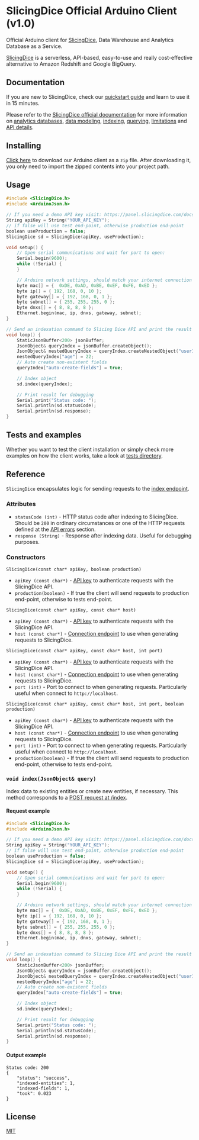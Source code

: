 # SlicingDice Official Arduino Client (v1.0)

Official Arduino client for [SlicingDice](http://www.slicingdice.com/), Data Warehouse and Analytics Database as a Service.  

[SlicingDice](http://www.slicingdice.com/) is a serverless, API-based, easy-to-use and really cost-effective alternative to Amazon Redshift and Google BigQuery.

## Documentation

If you are new to SlicingDice, check our [quickstart guide](http://panel.slicingdice.com/docs/#quickstart-guide) and learn to use it in 15 minutes.

Please refer to the [SlicingDice official documentation](http://panel.slicingdice.com/docs/) for more information on [analytics databases](http://panel.slicingdice.com/docs/#analytics-concepts), [data modeling](http://panel.slicingdice.com/docs/#data-modeling), [indexing](http://panel.slicingdice.com/docs/#data-indexing), [querying](http://panel.slicingdice.com/docs/#data-querying), [limitations](http://panel.slicingdice.com/docs/#current-slicingdice-limitations) and [API details](http://panel.slicingdice.com/docs/#api-details).

## Installing

[Click here]() to download our Arduino client as a `zip` file. After downloading it, you only need to import the zipped contents into your project path.

## Usage

```c
#include <SlicingDice.h>
#include <ArduinoJson.h>

// If you need a demo API key visit: https://panel.slicingdice.com/docs/#api-details-api-connection-api-keys-demo-key
String apiKey = String("YOUR_API_KEY");
// if false will use test end-point, otherwise production end-point
boolean useProduction = false;
SlicingDice sd = SlicingDice(apiKey, useProduction);

void setup() {
    // Open serial communications and wait for port to open:
    Serial.begin(9600);
    while (!Serial) {
    }

    // Arduino network settings, should match your internet connection properties
    byte mac[] = {  0xDE, 0xAD, 0xBE, 0xEF, 0xFE, 0xED };
    byte ip[] = { 192, 168, 0, 10 };
    byte gateway[] = { 192, 168, 0, 1 }; 
    byte subnet[] = { 255, 255, 255, 0 };
    byte dnxs[] = { 8, 8, 8, 8 };
    Ethernet.begin(mac, ip, dnxs, gateway, subnet);
}

// Send an indexation command to Slicing Dice API and print the result
void loop() {
    StaticJsonBuffer<200> jsonBuffer;
    JsonObject& queryIndex = jsonBuffer.createObject();
    JsonObject& nestedQueryIndex = queryIndex.createNestedObject("user1@slicingdice.com");
    nestedQueryIndex["age"] = 22;
    // Auto create non-existent fields
    queryIndex["auto-create-fields"] = true;

    // Index object
    sd.index(queryIndex);

    // Print result for debugging
    Serial.print("Status code: ");
    Serial.println(sd.statusCode);
    Serial.println(sd.response);
}
```

## Tests and examples

Whether you want to test the client installation or simply check more examples on how the client works, take a look at [tests directory](test/).

## Reference

`SlicingDice` encapsulates logic for sending requests to the [index endpoint](http://panel.slicingdice.com/docs/#api-details-api-endpoints-post-index).

### Attributes

* `statusCode (int)` - HTTP status code after indexing to SlicingDice. Should be `200` in ordinary circumstances or one of the HTTP requests defined at the [API errors](http://panel.slicingdice.com/docs/#api-details-api-errors) section.
* `response (String)` - Response after indexing data. Useful for debugging purposes.

### Constructors

`SlicingDice(const char* apiKey, boolean production)`
* `apiKey (const char*)` - [API key](http://panel.slicingdice.com/docs/#api-details-api-connection-api-keys) to authenticate requests with the SlicingDice API.
* `production(boolean)` - If true the client will send requests to production end-point, otherwise to tests end-point.

`SlicingDice(const char* apiKey, const char* host)`
* `apiKey (const char*)` - [API key](http://panel.slicingdice.com/docs/#api-details-api-connection-api-keys) to authenticate requests with the SlicingDice API.
* `host (const char*)` - [Connection endpoint](http://panel.slicingdice.com/docs/#api-details-api-connection-connection-endpoints) to use when generating requests to SlicingDice.

`SlicingDice(const char* apiKey, const char* host, int port)`
* `apiKey (const char*)` - [API key](http://panel.slicingdice.com/docs/#api-details-api-connection-api-keys) to authenticate requests with the SlicingDice API.
* `host (const char*)` - [Connection endpoint](http://panel.slicingdice.com/docs/#api-details-api-connection-connection-endpoints) to use when generating requests to SlicingDice.
* `port (int)` - Port to connect to when generating requests. Particularly useful when connect to `http://localhost`.

`SlicingDice(const char* apiKey, const char* host, int port, boolean production)`
* `apiKey (const char*)` - [API key](http://panel.slicingdice.com/docs/#api-details-api-connection-api-keys) to authenticate requests with the SlicingDice API.
* `host (const char*)` - [Connection endpoint](http://panel.slicingdice.com/docs/#api-details-api-connection-connection-endpoints) to use when generating requests to SlicingDice.
* `port (int)` - Port to connect to when generating requests. Particularly useful when connect to `http://localhost`.
* `production(boolean)` - If true the client will send requests to production end-point, otherwise to tests end-point.

### `void index(JsonObject& query)`
Index data to existing entities or create new entities, if necessary. This method corresponds to a [POST request at /index](http://panel.slicingdice.com/docs/#api-details-api-endpoints-post-index).

#### Request example

```c
#include <SlicingDice.h>
#include <ArduinoJson.h>

// If you need a demo API key visit: https://panel.slicingdice.com/docs/#api-details-api-connection-api-keys-demo-key
String apiKey = String("YOUR_API_KEY");
// if false will use test end-point, otherwise production end-point
boolean useProduction = false;
SlicingDice sd = SlicingDice(apiKey, useProduction);

void setup() {
    // Open serial communications and wait for port to open:
    Serial.begin(9600);
    while (!Serial) {
    }

    // Arduino network settings, should match your internet connection properties
    byte mac[] = {  0xDE, 0xAD, 0xBE, 0xEF, 0xFE, 0xED };
    byte ip[] = { 192, 168, 0, 10 };
    byte gateway[] = { 192, 168, 0, 1 }; 
    byte subnet[] = { 255, 255, 255, 0 };
    byte dnxs[] = { 8, 8, 8, 8 };
    Ethernet.begin(mac, ip, dnxs, gateway, subnet);
}

// Send an indexation command to Slicing Dice API and print the result
void loop() {
    StaticJsonBuffer<200> jsonBuffer;
    JsonObject& queryIndex = jsonBuffer.createObject();
    JsonObject& nestedQueryIndex = queryIndex.createNestedObject("user1@slicingdice.com");
    nestedQueryIndex["age"] = 22;
    // Auto create non-existent fields
    queryIndex["auto-create-fields"] = true;

    // Index object
    sd.index(queryIndex);

    // Print result for debugging
    Serial.print("Status code: ");
    Serial.println(sd.statusCode);
    Serial.println(sd.response);
}
```

#### Output example

```
Status code: 200
{
    "status": "success",
    "indexed-entities": 1,
    "indexed-fields": 1,
    "took": 0.023
}
```

## License

[MIT](https://opensource.org/licenses/MIT)
